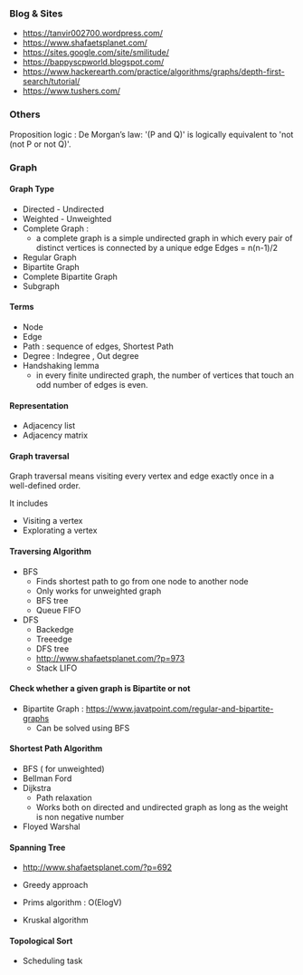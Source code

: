 ### Blog & Sites
- https://tanvir002700.wordpress.com/
- https://www.shafaetsplanet.com/
- https://sites.google.com/site/smilitude/
- https://bappyscpworld.blogspot.com/
- https://www.hackerearth.com/practice/algorithms/graphs/depth-first-search/tutorial/
- https://www.tushers.com/


### Others
Proposition logic : De Morgan’s law: '(P and Q)' is logically equivalent to 'not (not P or not Q)'.

### Graph

#### Graph Type
- Directed - Undirected
- Weighted - Unweighted
- Complete Graph :
   - a complete graph is a simple undirected graph in which every pair of distinct vertices is connected by a unique edge
Edges = n(n-1)/2
- Regular Graph
- Bipartite Graph
- Complete Bipartite Graph
- Subgraph

#### Terms
- Node
- Edge
- Path : sequence of edges, Shortest Path
- Degree : Indegree , Out degree
- Handshaking lemma 
  - in every finite undirected graph, the number of vertices that touch an odd number of edges is even.

#### Representation
- Adjacency list
- Adjacency matrix

#### Graph traversal

Graph traversal means visiting every vertex and edge exactly once in a well-defined order.

It includes 
- Visiting a vertex
- Explorating a vertex

#### Traversing Algorithm
- BFS
  - Finds shortest path to go from one node to another node
  - Only works for unweighted graph
  - BFS tree
  - Queue FIFO
- DFS
  - Backedge
  - Treeedge
  - DFS tree
  - http://www.shafaetsplanet.com/?p=973
  - Stack LIFO

#### Check whether a given graph is Bipartite or not
- Bipartite Graph : https://www.javatpoint.com/regular-and-bipartite-graphs
  - Can be solved using BFS 

#### Shortest Path Algorithm
- BFS ( for unweighted)
- Bellman Ford
- Dijkstra
  - Path relaxation
  - Works both on directed and undirected graph as long as the weight is non negative number
- Floyed Warshal 

#### Spanning Tree
- http://www.shafaetsplanet.com/?p=692
- Greedy approach

- Prims algorithm :  O(ElogV)
- Kruskal algorithm

#### Topological Sort
- Scheduling task
